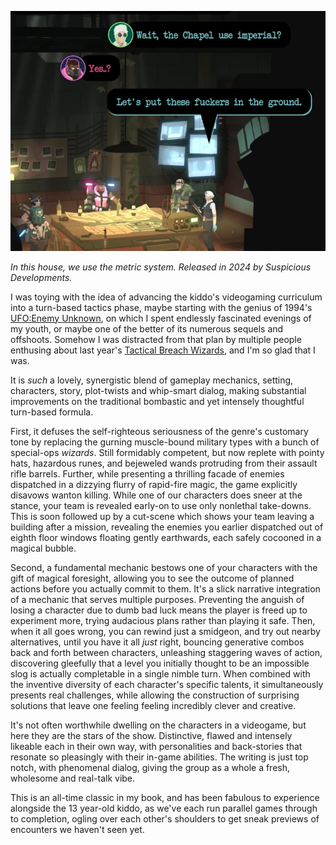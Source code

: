 <!--
.. title: Tactical Breach Wizards
.. slug: tactical-breach-wizards
.. date: 2025-05-26 16:43:45 UTC-05:00
.. tags: videogame,pc,media,geek,completed
-->

![Tactical Breach Wizards screenshot.](/files/2025/tactical-breach-wizards.lossy.webp)

*In this house, we use the metric system. Released in 2024 by Suspicious Developments.*

I was toying with the idea of advancing the kiddo's videogaming curriculum into
a turn-based tactics phase, maybe starting with the genius of 1994's [UFO:Enemy
Unknown](https://en.wikipedia.org/wiki/UFO%3A_Enemy_Unknown), on which I spent
endlessly fascinated evenings of my youth, or maybe one of the better of its
numerous sequels and offshoots. Somehow I was distracted from that plan by
multiple people enthusing about last year's [Tactical Breach
Wizards](https://en.wikipedia.org/wiki/Tactical_Breach_Wizards), and I'm so glad
that I was.

It is *such* a lovely, synergistic blend of gameplay mechanics, setting,
characters, story, plot-twists and whip-smart dialog, making substantial
improvements on the traditional bombastic and yet intensely thoughtful
turn-based formula.

First, it defuses the self-righteous seriousness of the genre's customary tone
by replacing the gurning muscle-bound military types with a bunch of special-ops
*wizards*. Still formidably competent, but now replete with pointy hats,
hazardous runes, and bejeweled wands protruding from their assault rifle
barrels. Further, while presenting a thrilling facade of enemies dispatched in a
dizzying flurry of rapid-fire magic, the game explicitly disavows wanton
killing. While one of our characters does sneer at the stance, your team is
revealed early-on to use only nonlethal take-downs. This is soon followed up by
a cut-scene which shows your team leaving a building after a mission, revealing
the enemies you earlier dispatched out of eighth floor windows floating gently
earthwards, each safely cocooned in a magical bubble.

Second, a fundamental mechanic bestows one of your characters with the gift
of magical foresight, allowing you to see the outcome of planned actions before
you actually commit to them. It's a slick narrative integration of a mechanic
that serves multiple purposes. Preventing the anguish of losing a character due
to dumb bad luck means the player is freed up to experiment more, trying
audacious plans rather than playing it safe. Then, when it all goes wrong, you
can rewind just a smidgeon, and try out nearby alternatives, until you have it
all *just* right, bouncing generative combos back and forth between characters,
unleashing staggering waves of action, discovering gleefully that a level you
initially thought to be an impossible slog is actually completable in a single
nimble turn. When combined with the inventive diversity of each character's
specific talents, it simultaneously presents real challenges, while allowing the
construction of surprising solutions that leave one feeling feeling incredibly
clever and creative.

It's not often worthwhile dwelling on the characters in a videogame, but here
they are the stars of the show. Distinctive, flawed and intensely likeable each
in their own way, with personalities and back-stories that resonate so
pleasingly with their in-game abilities. The writing is just top notch, with
phenomenal dialog, giving the group as a whole a fresh, wholesome and real-talk
vibe.

This is an all-time classic in my book, and has been fabulous to experience
alongside the 13 year-old kiddo, as we've each run parallel games through to
completion, ogling over each other's shoulders to get sneak previews of
encounters we haven't seen yet.

